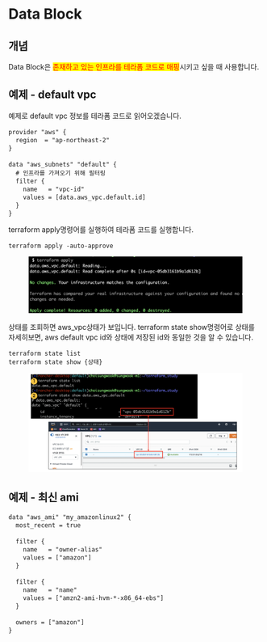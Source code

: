 # Data Block

## 개념

Data Block은 <mark style="color:red;">존재하고 있는 인프라를 테라폼 코드로 매핑</mark>시키고 싶을 때 사용합니다.



## 예제 - default vpc

예제로 default vpc 정보를 테라폼 코드로 읽어오겠습니다.

```hcl
provider "aws" {
  region  = "ap-northeast-2"
}

data "aws_subnets" "default" {
  # 인프라를 가져오기 위해 필터링
  filter {
    name   = "vpc-id"
    values = [data.aws_vpc.default.id]
  }
}
```



terraform apply명령어를 실행하여 테라폼 코드를 실행합니다.

```shell
terraform apply -auto-approve
```

<figure><img src="../../.gitbook/assets/image (26).png" alt=""><figcaption></figcaption></figure>



상태를 조회하면 aws\_vpc상태가 보입니다. terraform state show명령어로 상태를 자세히보면, aws default vpc id와 상태에 저장된 id와 동일한 것을 알 수 있습니다.

```
terraform state list
terraform state show {상태}
```

<figure><img src="../../.gitbook/assets/image (34).png" alt=""><figcaption></figcaption></figure>



## 예제 - 최신 ami

```hcl
data "aws_ami" "my_amazonlinux2" {
  most_recent = true
  
  filter {
    name   = "owner-alias"
    values = ["amazon"]
  }

  filter {
    name   = "name"
    values = ["amzn2-ami-hvm-*-x86_64-ebs"]
  }

  owners = ["amazon"]
}
```
